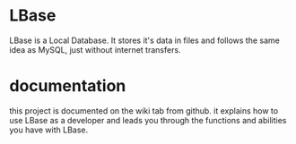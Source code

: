 # LBase
LBase is a Local Database. It stores it's data in files and follows the same idea as MySQL, just without internet transfers.


# documentation
this project is documented on the wiki tab from github. it explains how to use LBase as a developer and leads you through the functions and abilities you have with LBase.
